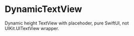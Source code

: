 # DynamicTextView
Dynamic height TextView with placehoder, pure SwiftUI, not UIKit.UITextView wrapper. 
